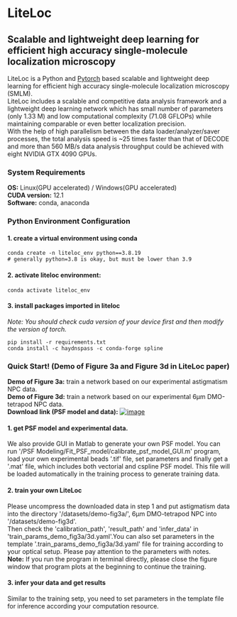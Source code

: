 # LiteLoc
## Scalable and lightweight deep learning for efficient high accuracy single-molecule localization microscopy

LiteLoc is a Python and [Pytorch](http://pytorch.org/) based scalable and lightweight deep learning for efficient high accuracy single-molecule localization microscopy (SMLM). \
LiteLoc includes a scalable and competitive data analysis framework and a lightweight deep learning network which has small number of parameters (only 1.33 M) and low computational complexity (71.08 GFLOPs) while maintaining comparable or even better localization precision. \
With the help of high parallelism between the data loader/analyzer/saver processes, the total analysis speed is ~25 times faster than that of DECODE and more than 560 MB/s data analysis throughput could be achieved with eight NVIDIA GTX 4090 GPUs.



### System Requirements
**OS:** Linux(GPU accelerated) / Windows(GPU accelerated)\
**CUDA version:** 12.1\
**Software:** conda, anaconda

### Python Environment Configuration
#### 1. create a virtual environment using conda  
`conda create -n liteloc_env python==3.8.19` \
`# generally python=3.8 is okay, but must be lower than 3.9`  
#### 2. activate liteloc environment:  
`conda activate liteloc_env`
#### 3. install packages imported in liteloc  
*Note: You should check cuda version of your device first and then modify the version of torch.*

`pip install -r requirements.txt`  
`conda install -c haydnspass -c conda-forge spline`

### Quick Start! (Demo of Figure 3a and Figure 3d in LiteLoc paper)
**Demo of Figure 3a:** train a network based on our experimental astigmatism NPC data.\
**Demo of Figure 3d:** train a network based on our experimental 6μm DMO-tetrapod NPC data.\
**Download link (PSF model and data):** [![image](https://zenodo.org/badge/DOI/10.5281/zenodo.13886596.svg)](https://zenodo.org/records/13886596)
#### 1. get PSF model and experimental data.
We also provide GUI in Matlab to generate your own PSF model. You can run '/PSF Modeling/Fit_PSF_model/calibrate_psf_model_GUI.m' program, load your own experimental beads '.tif' file, 
set parameters and finally get a '.mat' file, which includes both vectorial and cspline PSF model. This file will be loaded automatically in the
training process to generate training data.

#### 2. train your own LiteLoc
Please uncompress the downloaded data in step 1 and put astigmatism data into the directory '/datasets/demo-fig3a/', 6μm DMO-tetrapod NPC into '/datasets/demo-fig3d'.\
Then check the 'calibration_path', 'result_path' and 'infer_data' in 'train_params_demo_fig3a/3d.yaml'.You can also set parameters in the template '.train_params_demo_fig3a/3d.yaml' file for training according to your optical setup. Please pay attention to the parameters with notes.\
**Note:** If you run the program in terminal directly, please close the figure window that program plots at the beginning to continue the training.

#### 3. infer your data and get results
Similar to the training setp, you need to set parameters in the template file for inference according your computation resource.

